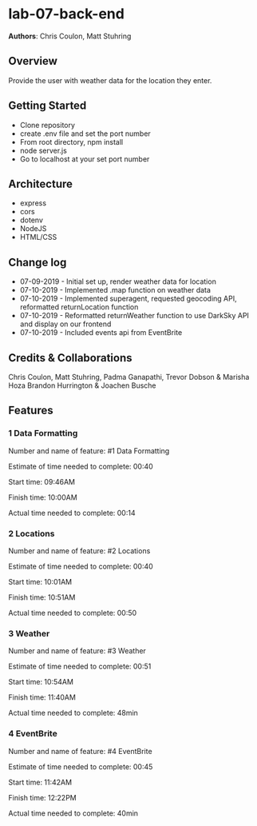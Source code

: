 # lab-07-back-end

**Authors**: Chris Coulon, Matt Stuhring

## Overview
Provide the user with weather data for the location they enter.

## Getting Started
- Clone repository
- create .env file and set the port number
- From root directory, npm install
- node server.js
- Go to localhost at your set port number

## Architecture
- express
- cors
- dotenv
- NodeJS
- HTML/CSS

## Change log
- 07-09-2019 - Initial set up, render weather data for location
- 07-10-2019 - Implemented .map function on weather data
- 07-10-2019 - Implemented superagent, requested geocoding API, reformatted returnLocation function
- 07-10-2019 - Reformatted returnWeather function to use DarkSky API and display on our frontend
- 07-10-2019 - Included events api from EventBrite

## Credits & Collaborations
Chris Coulon, Matt Stuhring, Padma Ganapathi, Trevor Dobson & Marisha Hoza
Brandon Hurrington & Joachen Busche

## Features

### 1 Data Formatting
Number and name of feature: #1 Data Formatting

Estimate of time needed to complete: 00:40

Start time: 09:46AM

Finish time: 10:00AM

Actual time needed to complete: 00:14

### 2 Locations
Number and name of feature: #2 Locations

Estimate of time needed to complete: 00:40

Start time: 10:01AM

Finish time: 10:51AM

Actual time needed to complete: 00:50

### 3 Weather
Number and name of feature: #3 Weather

Estimate of time needed to complete: 00:51

Start time: 10:54AM

Finish time: 11:40AM

Actual time needed to complete: 48min

### 4 EventBrite
Number and name of feature: #4 EventBrite

Estimate of time needed to complete: 00:45

Start time: 11:42AM

Finish time: 12:22PM

Actual time needed to complete: 40min
